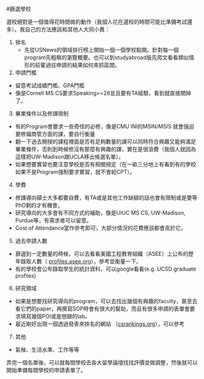 #篩選學校

選校絕對是一個值得花時間做的動作（我個人花在選校的時間可能比準備考試還多）。我自己的方法應該和其他人大同小異：
1. 排名
    - 先從USNews的領域排行榜上開始一個一個學校點開。針對每一個program先粗略的瀏覽概要。也可以到studyabroad版先爬文看看類似情形的前輩過往申請的結果如何來抓區間。
2. 申請門檻
  - 留意考試成績門檻、GPA門檻
  - 像是Cornell MS CS要求Speaking>=28並且要有TA經驗，看到就直接關掉了。
3. 畢業條件以及修課限制
  - 有的Program會要求一些奇怪的必修，像是CMU INI的MSIN/MSIS 就會強迫要修偏商管方面的課，要自行衡量
  - 翻一下過去開授的課程裡面是否有足夠數量的課可以同時符合興趣又能夠滿足畢業條件，否則到時候修沒有那麼有興趣的課，實在是很浪費（我個人就因為這樣把UW-Madison跟UCLA移出候選名單）。
  - 如果想要實習也要注意學校是否有相關規定（在一畝三分地上有看到有的學校如果不是Program強制要求實習，就不會給CPT）。
4. 學費
  - 修課導向碩士大多都要自費，有TA或是其他工作缺額的話也會有限制或是要等PhD剩的才有機會。
  - 研究導向的大多會有不同方式的補助，像是UIUC MS CS, UW-Madison, Purdue等，有需求者可以留意。
  - Cost of Attendance當作參考即可，大部分情況的花費應該都會高於它。
5. 過去申請人數
 - 篩選到一定數量的時候，可以去看看美國工程教育組織（ASEE）上公布的歷年錄取人數（ [profiles.asee.org](http://profiles.asee.org/)），參考並衡量一下。
 - 有的學校會公布錄取學生的統計資料，可以google看看(e.g. UCSD graduate profiles)
6. 研究領域
 - 如果是想要找研究導向的program，可以去找出幾個有興趣的faculty，甚至去看它們的paper，再撰寫SOP時會有很大的幫助，而且有很多申請的表單會要求填寫幾個POI或是想跟的lab。
 - 最近剛好出現一個透過發表來排名的網站 （[csrankings.org](http://csrankings.org)），可以參考
7. 其他
 - 氣候、生活水準、工作等等



 弄完一個名單後，可以就每間學校去各大留學論壇找找評價並做調整，然後就可以開始準備每間學校的申請表單了。